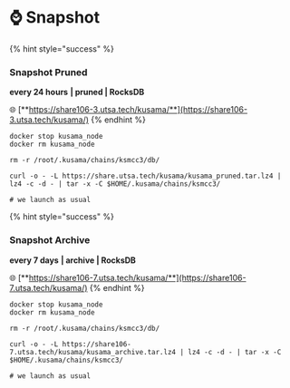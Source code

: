 # ⌚ Snapshot



{% hint style="success" %}
### Snapshot Pruned

**every 24 hours** **| pruned | RocksDB**

🌐 [**https://share106-3.utsa.tech/kusama/**](https://share106-3.utsa.tech/kusama/)
{% endhint %}

```shell
docker stop kusama_node
docker rm kusama_node

rm -r /root/.kusama/chains/ksmcc3/db/

curl -o - -L https://share.utsa.tech/kusama/kusama_pruned.tar.lz4 | lz4 -c -d - | tar -x -C $HOME/.kusama/chains/ksmcc3/

# we launch as usual
```

{% hint style="success" %}
### Snapshot Archive

**every 7 days** **| archive | RocksDB**

🌐 [**https://share106-7.utsa.tech/kusama/**](https://share106-7.utsa.tech/kusama/)
{% endhint %}

```shell
docker stop kusama_node
docker rm kusama_node

rm -r /root/.kusama/chains/ksmcc3/db/

curl -o - -L https://share106-7.utsa.tech/kusama/kusama_archive.tar.lz4 | lz4 -c -d - | tar -x -C $HOME/.kusama/chains/ksmcc3/

# we launch as usual
```
